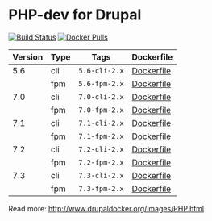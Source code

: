 PHP-dev for Drupal
=====================
[![Build Status](https://travis-ci.org/drupal-docker/php.svg?branch=dev)](https://travis-ci.org/drupal-docker/php)
[![Docker Pulls](https://img.shields.io/docker/pulls/drupaldocker/php-dev.svg?maxAge=2592000)](https://hub.docker.com/r/drupaldocker/php-dev)

| Version | Type | Tags | Dockerfile |
| --- | --- | --- | --- |
| 5.6 | cli | `5.6-cli-2.x` | [Dockerfile](https://github.com/drupal-docker/php/blob/dev-2.x/5.6/Dockerfile-cli) |
| | fpm | `5.6-fpm-2.x` | [Dockerfile](https://github.com/drupal-docker/php/blob/dev-2.x/5.6/Dockerfile-fpm) |
| 7.0 | cli | `7.0-cli-2.x` | [Dockerfile](https://github.com/drupal-docker/php/blob/dev-2.x/7.0/Dockerfile-cli) |
| | fpm | `7.0-fpm-2.x` | [Dockerfile](https://github.com/drupal-docker/php/blob/dev-2.x/7.0/Dockerfile-fpm) |
| 7.1 | cli | `7.1-cli-2.x` | [Dockerfile](https://github.com/drupal-docker/php/blob/dev-2.x/7.1/Dockerfile-cli) |
| | fpm | `7.1-fpm-2.x` | [Dockerfile](https://github.com/drupal-docker/php/blob/dev-2.x/7.1/Dockerfile-fpm) |
| 7.2 | cli | `7.2-cli-2.x` | [Dockerfile](https://github.com/drupal-docker/php/blob/dev-2.x/7.2/Dockerfile-cli) |
| | fpm | `7.2-fpm-2.x` | [Dockerfile](https://github.com/drupal-docker/php/blob/dev-2.x/7.2/Dockerfile-fpm) |
| 7.3 | cli | `7.3-cli-2.x` | [Dockerfile](https://github.com/drupal-docker/php/blob/dev-2.x/7.3/Dockerfile-cli) |
| | fpm | `7.3-fpm-2.x` | [Dockerfile](https://github.com/drupal-docker/php/blob/dev-2.x/7.3/Dockerfile-fpm) |

Read more: http://www.drupaldocker.org/images/PHP.html
